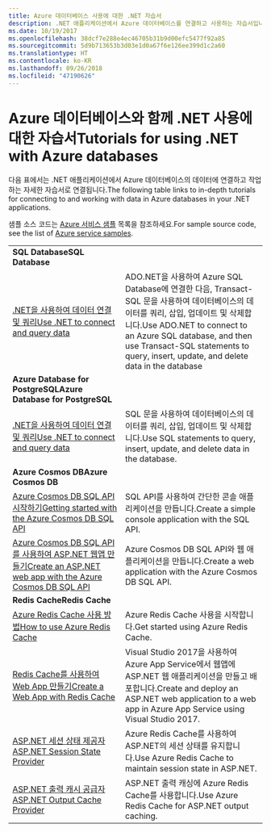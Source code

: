 ```yaml
---
title: Azure 데이터베이스 사용에 대한 .NET 자습서
description: .NET 애플리케이션에서 Azure 데이터베이스를 연결하고 사용하는 자습서입니다.
ms.date: 10/19/2017
ms.openlocfilehash: 38dcf7e288e4ec46705b31b9d00efc5477f92a85
ms.sourcegitcommit: 5d9b713653b3d03e1d0a67f6e126ee399d1c2a60
ms.translationtype: HT
ms.contentlocale: ko-KR
ms.lasthandoff: 09/26/2018
ms.locfileid: "47190626"
---
```

# <a name="tutorials-for-using-net-with-azure-databases"></a><span data-ttu-id="6224d-103">Azure 데이터베이스와 함께 .NET 사용에 대한 자습서</span><span class="sxs-lookup"><span data-stu-id="6224d-103">Tutorials for using .NET with Azure databases</span></span>

<span data-ttu-id="6224d-104">다음 표에서는 .NET 애플리케이션에서 Azure 데이터베이스의 데이터에 연결하고 작업하는 자세한 자습서로 연결됩니다.</span><span class="sxs-lookup"><span data-stu-id="6224d-104">The following table links to in-depth tutorials for connecting to and working with data in Azure databases in your .NET applications.</span></span>

<span data-ttu-id="6224d-105">샘플 소스 코드는 [Azure 서비스 샘플](https://azure.microsoft.com/resources/samples/?platform=dotnet) 목록을 참조하세요.</span><span class="sxs-lookup"><span data-stu-id="6224d-105">For sample source code, see the list of [Azure service samples](https://azure.microsoft.com/resources/samples/?platform=dotnet).</span></span>

| | |
|---|---|
| <span data-ttu-id="6224d-106">**SQL Database**</span><span class="sxs-lookup"><span data-stu-id="6224d-106">**SQL Database**</span></span> ||
| <span data-ttu-id="6224d-107">[.NET을 사용하여 데이터 연결 및 쿼리][1]</span><span class="sxs-lookup"><span data-stu-id="6224d-107">[Use .NET to connect and query data][1]</span></span> | <span data-ttu-id="6224d-108">ADO.NET을 사용하여 Azure SQL Database에 연결한 다음, Transact-SQL 문을 사용하여 데이터베이스의 데이터를 쿼리, 삽입, 업데이트 및 삭제합니다.</span><span class="sxs-lookup"><span data-stu-id="6224d-108">Use ADO.NET to connect to an Azure SQL database, and then use Transact-SQL statements to query, insert, update, and delete data in the database</span></span> | 
| <span data-ttu-id="6224d-109">**Azure Database for PostgreSQL**</span><span class="sxs-lookup"><span data-stu-id="6224d-109">**Azure Database for PostgreSQL**</span></span> ||
| <span data-ttu-id="6224d-110">[.NET을 사용하여 데이터 연결 및 쿼리][2]</span><span class="sxs-lookup"><span data-stu-id="6224d-110">[Use .NET to connect and query data][2]</span></span> | <span data-ttu-id="6224d-111">SQL 문을 사용하여 데이터베이스의 데이터를 쿼리, 삽입, 업데이트 및 삭제합니다.</span><span class="sxs-lookup"><span data-stu-id="6224d-111">Use SQL statements to query, insert, update, and delete data in the database.</span></span> | 
| <span data-ttu-id="6224d-112">**Azure Cosmos DB**</span><span class="sxs-lookup"><span data-stu-id="6224d-112">**Azure Cosmos DB**</span></span> ||
| <span data-ttu-id="6224d-113">[Azure Cosmos DB SQL API 시작하기][4]</span><span class="sxs-lookup"><span data-stu-id="6224d-113">[Getting started with the Azure Cosmos DB SQL API][4]</span></span> | <span data-ttu-id="6224d-114">SQL API를 사용하여 간단한 콘솔 애플리케이션을 만듭니다.</span><span class="sxs-lookup"><span data-stu-id="6224d-114">Create a simple console application with the SQL API.</span></span> | 
| <span data-ttu-id="6224d-115">[Azure Cosmos DB SQL API를 사용하여 ASP.NET 웹앱 만들기][3]</span><span class="sxs-lookup"><span data-stu-id="6224d-115">[Create an ASP.NET web app with the Azure Cosmos DB SQL API][3]</span></span> | <span data-ttu-id="6224d-116">Azure Cosmos DB SQL API와 웹 애플리케이션을 만듭니다.</span><span class="sxs-lookup"><span data-stu-id="6224d-116">Create a web application with the Azure Cosmos DB SQL API.</span></span> | 
| <span data-ttu-id="6224d-117">**Redis Cache**</span><span class="sxs-lookup"><span data-stu-id="6224d-117">**Redis Cache**</span></span> | |
| <span data-ttu-id="6224d-118">[Azure Redis Cache 사용 방법][6]</span><span class="sxs-lookup"><span data-stu-id="6224d-118">[How to use Azure Redis Cache][6]</span></span> | <span data-ttu-id="6224d-119">Azure Redis Cache 사용을 시작합니다.</span><span class="sxs-lookup"><span data-stu-id="6224d-119">Get started using Azure Redis Cache.</span></span> |
| <span data-ttu-id="6224d-120">[Redis Cache를 사용하여 Web App 만들기][5]</span><span class="sxs-lookup"><span data-stu-id="6224d-120">[Create a Web App with Redis Cache][5]</span></span> | <span data-ttu-id="6224d-121">Visual Studio 2017을 사용하여 Azure App Service에서 웹앱에 ASP.NET 웹 애플리케이션을 만들고 배포합니다.</span><span class="sxs-lookup"><span data-stu-id="6224d-121">Create and deploy an ASP.NET web application to a web app in Azure App Service using Visual Studio 2017.</span></span>  | 
| <span data-ttu-id="6224d-122">[ASP.NET 세션 상태 제공자][7]</span><span class="sxs-lookup"><span data-stu-id="6224d-122">[ASP.NET Session State Provider][7]</span></span> | <span data-ttu-id="6224d-123">Azure Redis Cache를 사용하여 ASP.NET의 세션 상태를 유지합니다.</span><span class="sxs-lookup"><span data-stu-id="6224d-123">Use Azure Redis Cache to maintain session state in ASP.NET.</span></span>  | 
| <span data-ttu-id="6224d-124">[ASP.NET 출력 캐시 공급자][8]</span><span class="sxs-lookup"><span data-stu-id="6224d-124">[ASP.NET Output Cache Provider][8]</span></span> | <span data-ttu-id="6224d-125">ASP.NET 출력 캐싱에 Azure Redis Cache를 사용합니다.</span><span class="sxs-lookup"><span data-stu-id="6224d-125">Use Azure Redis Cache for ASP.NET output caching.</span></span>  | 
 

[1]: /azure/sql-database/sql-database-connect-query-dotnet
[2]: /azure/postgresql/connect-csharp
[3]: /azure/cosmos-db/sql-api-dotnet-application
[4]: /azure/cosmos-db/sql-api-get-started
[5]: /azure/redis-cache/cache-web-app-howto
[6]: /azure/redis-cache/cache-dotnet-how-to-use-azure-redis-cache
[7]: /azure/redis-cache/cache-aspnet-session-state-provider
[8]: /azure/redis-cache/cache-aspnet-output-cache-provider
